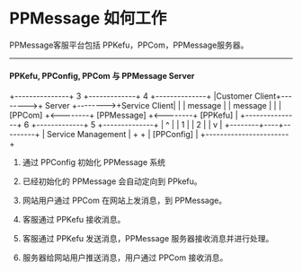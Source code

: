 # PPMessage 如何工作

PPMessage客服平台包括 PPKefu，PPCom，PPMessage服务器。

--------

#### PPKefu, PPConfig, PPCom 与 PPMessage Server

+---------------+     3   +-------------+      4  +--------------+
|Customer Client+-------->+   Server    +-------->+Service Client|
|               | message |             | message |              |
|     [PPCom]   +<--------+ [PPMessage] +<--------+   [PPKefu]   |
+---------------+     6   +-------------+      5  +--------------+
                               |    ^
                               |    |
                             1 |    | 2
                               |    |
                               v    |
                      +--------+----+---------+
                      |   Service Management  |
                      +                       +
                      |      [PPConfig]       |
                      +-----------------------+


1. 通过 PPConfig 初始化 PPMessage 系统

2. 已经初始化的 PPMessage 会自动定向到 PPkefu。

3. 网站用户通过 PPCom 在网站上发消息，到 PPMessage。

4. 客服通过 PPKefu 接收消息。

5. 客服通过 PPKefu 发送消息，PPMessage 服务器接收消息并进行处理。

6. 服务器给网站用户推送消息，用户通过 PPCom 接收消息。
